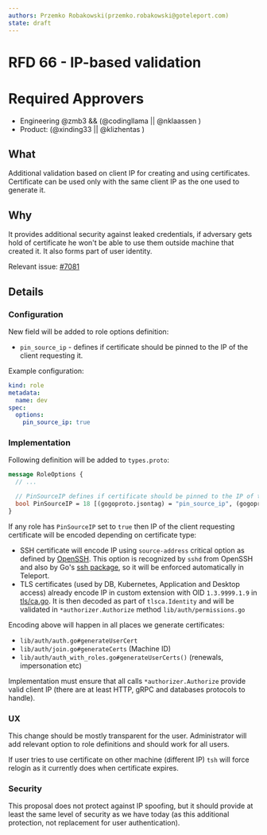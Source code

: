 ```yaml
---
authors: Przemko Robakowski(przemko.robakowski@goteleport.com)
state: draft
---
```


# RFD 66 - IP-based validation

# Required Approvers

* Engineering @zmb3 && (@codingllama || @nklaassen )
* Product: (@xinding33 || @klizhentas )

## What

Additional validation based on client IP for creating and using certificates. Certificate can be used only with the same
client IP as the one used to generate it.

## Why

It provides additional security against leaked credentials, if adversary gets hold of certificate he won't be able to
use them outside machine that created it. It also forms part of user identity.

Relevant issue: [#7081](https://github.com/gravitational/teleport/issues/7081)

## Details

### Configuration

New field will be added to role options definition:

* `pin_source_ip` - defines if certificate should be pinned to the IP of the client requesting it.

Example configuration:

```yaml
kind: role
metadata:
  name: dev
spec:
  options:
    pin_source_ip: true
```

### Implementation

Following definition will be added to `types.proto`:

```protobuf
message RoleOptions {
  // ...

  // PinSourceIP defines if certificate should be pinned to the IP of the client requesting it.
  bool PinSourceIP = 18 [(gogoproto.jsontag) = "pin_source_ip", (gogoproto.casttype) = "Bool"];
}
```

If any role has `PinSourceIP` set to `true` then IP of the client requesting certificate will be encoded depending on
certificate type:

* SSH certificate will encode IP using `source-address` critical option as defined
  by [OpenSSH](https://cvsweb.openbsd.org/src/usr.bin/ssh/PROTOCOL.certkeys?annotate=HEAD). This option is recognized
  by `sshd` from OpenSSH and also by Go's [ssh package](https://pkg.go.dev/golang.org/x/crypto/ssh), so it will be
  enforced automatically in Teleport.
* TLS certificates (used by DB, Kubernetes, Application and Desktop access) already encode IP in custom extension with
  OID
  `1.3.9999.1.9` in [tls/ca.go](tls/ca.go). It is then decoded as part of `tlsca.Identity` and will be validated
  in `*authorizer.Authorize` method `lib/auth/permissions.go`

Encoding above will happen in all places we generate certificates:

* `lib/auth/auth.go#generateUserCert`
* `lib/auth/join.go#generateCerts` (Machine ID)
* `lib/auth/auth_with_roles.go#generateUserCerts()` (renewals, impersonation etc)

Implementation must ensure that all calls `*authorizer.Authorize` provide valid client IP (there are at least HTTP, gRPC
and databases protocols to handle).

### UX

This change should be mostly transparent for the user. Administrator will add relevant option to role definitions and
should work for all users.

If user tries to use certificate on other machine (different IP) `tsh` will force relogin as it currently does when
certificate expires.

### Security

This proposal does not protect against IP spoofing, but it should provide at least the same level of security as we have
today (as this additional protection, not replacement for user authentication).
